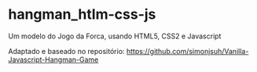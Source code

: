 # hangman_htlm-css-js
Um modelo do Jogo da Forca, usando HTML5, CSS2 e Javascript

Adaptado e baseado no repositório: https://github.com/simonjsuh/Vanilla-Javascript-Hangman-Game

